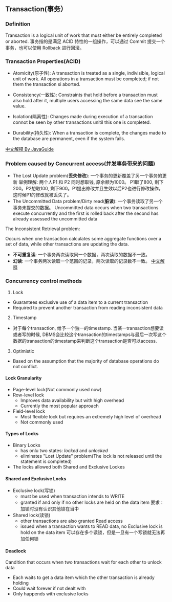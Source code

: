 ## Transaction(事务）
### Definition
Transaction is a logical unit of work that must either be entirely completed or aborted.
事务指的是满足 ACID 特性的一组操作，可以通过 Commit 提交一个事务，也可以使用 Rollback 进行回滚。
### Transaction Properties(ACID)
+ Atomicity(原子性): A transaction is treated as a single, indivisible, logical unit of work. All operations in a transaction must be completed; if not them the transaction si aborted.

+ Consistency(一致性): Constraints that hold before a transaction must also hold after it, multiple users accessing the same data see the same value.

+ Isolation(隔离性): Changes made during execution of a transaction connot be seen by other transactions unitil this one is completed.

+ Durability(持久性): When a transaction is complete, the changes made to the database are permanent, even if the system fails.

[中文解释 By JavaGuide](https://github.com/Snailclimb/JavaGuide/blob/master/docs/database/MySQL.md#%E4%BA%8B%E7%89%A9%E7%9A%84%E5%9B%9B%E5%A4%A7%E7%89%B9%E6%80%A7acid)

### Problem caused by Concurrent access(并发事务带来的问题)
+ The Lost Update problem(**丢失修改**): 一个事务的更新覆盖了另一个事务的更新
举例理解: 两个人P1 和 P2 同时想取钱, 原余额为1000。 P1取了800, 剩下200。P2想取100, 剩下900。P1提出修改并且生效以后P2也进行修改操作。这时候P1的修改就被丢失了。
+ The Uncommitted Data problem/Dirty read(**脏读**): 一个事务读取了另一个事务未提交的数据。
Uncommitted data occurs when two transactions execute concurrently and the first is rolled back after the second has already assessed the uncommitted data

The Inconsistent Retrieval problem:

Occurs when one transaction calculates some aggregate functions over a set of data, while other transactions are updating the data.
+ **不可重复读**: 一个事务两次读取同一个数据，两次读取的数据不一致。
+ **幻读**: 一个事务两次读取一个范围的记录，两次读取的记录数不一致。
[中文解释](https://github.com/CyC2018/CS-Notes/blob/master/notes/%E6%95%B0%E6%8D%AE%E5%BA%93%E7%B3%BB%E7%BB%9F%E5%8E%9F%E7%90%86.md#%E4%BA%8C%E5%B9%B6%E5%8F%91%E4%B8%80%E8%87%B4%E6%80%A7%E9%97%AE%E9%A2%98)

### Concurrency control methods
1. Lock
+ Guarantees exclusive use of a data item to a current transaction
+ Required to prevent another transaction from reading inconsistent data
2. Timestamp
+ 对于每个transaction, 给予一个独一的timestamp. 当某一transaction想要读或者写的时候, DBMS会比较这个transaction的timestamps与最后一次写这个数据的transaction的timestamp来判断这个transaction是否可以access.
3. Optimistic
+ Based on the assumption that the majority of database operations do not conflict.

#### Lock Granularity
+ Page-level lock(Not commonly used now)
+ Row-level lock
  + Improves data availability but with high overhead
  + Currently the most popular approach
+ Field-level lock
  + Most flexible lock but requires an extremely high level of overhead
  + Not commonly used

#### Types of Locks
+ Binary Locks
  + has onlu two states: *locked* and *unlocked*
  + eliminates "Lost Update" problem(The lock is not released until the statement is completed)
+ The locks allowed both Shared and Exclusive Lockes

#### Shared and Exclusive Locks
+ Exclusive lock(写锁)
  + must be used when transaction intends to WRITE
  + granted if and only if no other locks are held on the data item
  要求：加锁时没有认识其他锁在当中
+ Shared lock(读锁)
  + other transactions are also granted Read access
  + issued when a transaction wants to READ data, no Exclusive lock is hold on the data item
可以存在多个读锁，但是一旦有一个写锁就无法再加任何锁

#### Deadlock
Candition that occurs when two transactions wait for each other to unlock data
+ Each waits to get a data item which the other transaction is already holding
+ Could wait forever if not dealt with
+ Only happends with exclusive locks



